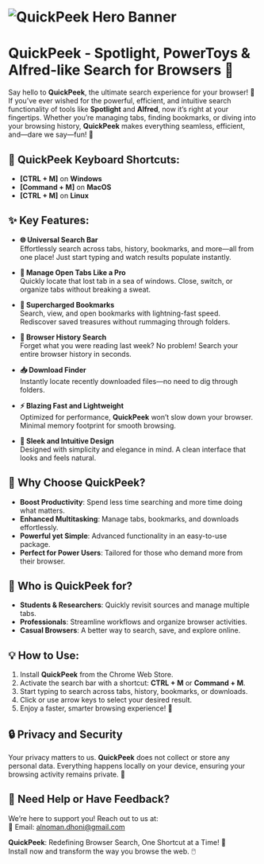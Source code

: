 # ![QuickPeek Hero Banner](https://utfs.io/f/93hqarYp4cDdclQbV3SMkT6pOqw0Iv1bCoQNrsReJ4itUMan)

# QuickPeek - Spotlight, PowerToys & Alfred-like Search for Browsers 🚀

Say hello to **QuickPeek**, the ultimate search experience for your browser! 🌟 If you’ve ever wished for the powerful, efficient, and intuitive search functionality of tools like **Spotlight** and **Alfred**, now it’s right at your fingertips. Whether you’re managing tabs, finding bookmarks, or diving into your browsing history, **QuickPeek** makes everything seamless, efficient, and—dare we say—fun! 🎉

## 🚨 QuickPeek Keyboard Shortcuts:
- **[CTRL + M]** on **Windows**
- **[Command + M]** on **MacOS**
- **[CTRL + M]** on **Linux**

## ✨ Key Features:

- **🌐 Universal Search Bar**  
  Effortlessly search across tabs, history, bookmarks, and more—all from one place! Just start typing and watch results populate instantly.

- **📂 Manage Open Tabs Like a Pro**  
  Quickly locate that lost tab in a sea of windows. Close, switch, or organize tabs without breaking a sweat.

- **🔖 Supercharged Bookmarks**  
  Search, view, and open bookmarks with lightning-fast speed. Rediscover saved treasures without rummaging through folders.

- **📜 Browser History Search**  
  Forget what you were reading last week? No problem! Search your entire browser history in seconds.

- **📥 Download Finder**  
  Instantly locate recently downloaded files—no need to dig through folders.

- **⚡ Blazing Fast and Lightweight**  
  Optimized for performance, **QuickPeek** won’t slow down your browser. Minimal memory footprint for smooth browsing.

- **🎨 Sleek and Intuitive Design**  
  Designed with simplicity and elegance in mind. A clean interface that looks and feels natural.

## 🚀 Why Choose QuickPeek?

- **Boost Productivity**: Spend less time searching and more time doing what matters.
- **Enhanced Multitasking**: Manage tabs, bookmarks, and downloads effortlessly.
- **Powerful yet Simple**: Advanced functionality in an easy-to-use package.
- **Perfect for Power Users**: Tailored for those who demand more from their browser.

## 🎯 Who is QuickPeek for?

- **Students & Researchers**: Quickly revisit sources and manage multiple tabs.
- **Professionals**: Streamline workflows and organize browser activities.
- **Casual Browsers**: A better way to search, save, and explore online.

## 💡 How to Use:

1. Install **QuickPeek** from the Chrome Web Store.
2. Activate the search bar with a shortcut: **CTRL + M** or **Command + M**.
3. Start typing to search across tabs, history, bookmarks, or downloads.
4. Click or use arrow keys to select your desired result.
5. Enjoy a faster, smarter browsing experience! 🎉

## 🔒 Privacy and Security

Your privacy matters to us. **QuickPeek** does not collect or store any personal data. Everything happens locally on your device, ensuring your browsing activity remains private. 💼

## 📧 Need Help or Have Feedback?

We’re here to support you! Reach out to us at:  
📩 Email: [alnoman.dhoni@gmail.com](mailto:alnoman.dhoni@gmail.com)

**QuickPeek**: Redefining Browser Search, One Shortcut at a Time! 🌟  
Install now and transform the way you browse the web. 🖱️
